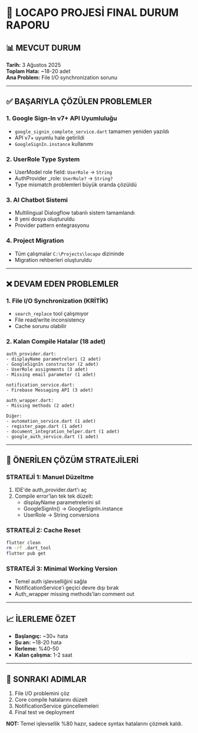# 🏁 LOCAPO PROJESİ FINAL DURUM RAPORU

## **📊 MEVCUT DURUM**
**Tarih:** 3 Ağustos 2025  
**Toplam Hata:** ~18-20 adet  
**Ana Problem:** File I/O synchronization sorunu

---

## **✅ BAŞARIYLA ÇÖZÜLEN PROBLEMLER**

### **1. Google Sign-In v7+ API Uyumluluğu**
- `google_signin_complete_service.dart` tamamen yeniden yazıldı
- API v7+ uyumlu hale getirildi
- `GoogleSignIn.instance` kullanımı

### **2. UserRole Type System**
- UserModel role field: `UserRole` → `String` 
- AuthProvider _role: `UserRole?` → `String?`
- Type mismatch problemleri büyük oranda çözüldü

### **3. AI Chatbot Sistemi** 
- Multilingual Dialogflow tabanlı sistem tamamlandı
- 8 yeni dosya oluşturuldu
- Provider pattern entegrasyonu

### **4. Project Migration**
- Tüm çalışmalar `C:\Projects\locapo` dizininde
- Migration rehberleri oluşturuldu

---

## **❌ DEVAM EDEN PROBLEMLER**

### **1. File I/O Synchronization (KRİTİK)**
- `search_replace` tool çalışmıyor
- File read/write inconsistency
- Cache sorunu olabilir

### **2. Kalan Compile Hatalar (18 adet)**
```
auth_provider.dart:
- displayName parametreleri (2 adet)
- GoogleSignIn constructor (2 adet) 
- UserRole assignments (3 adet)
- Missing email parameter (1 adet)

notification_service.dart:
- Firebase Messaging API (3 adet)

auth_wrapper.dart:
- Missing methods (2 adet)

Diğer:
- automation_service.dart (1 adet)
- register_page.dart (1 adet)
- document_integration_helper.dart (1 adet)
- google_auth_service.dart (1 adet)
```

---

## **🎯 ÖNERİLEN ÇÖZÜM STRATEJİLERİ**

### **STRATEJİ 1: Manuel Düzeltme**
1. IDE'de auth_provider.dart'ı aç
2. Compile error'ları tek tek düzelt:
   - displayName parametrelerini sil
   - GoogleSignIn() → GoogleSignIn.instance
   - UserRole → String conversions

### **STRATEJİ 2: Cache Reset**
```bash
flutter clean
rm -rf .dart_tool
flutter pub get
```

### **STRATEJİ 3: Minimal Working Version**
- Temel auth işlevselliğini sağla
- NotificationService'i geçici devre dışı bırak
- Auth_wrapper missing methods'ları comment out

---

## **📈 İLERLEME ÖZET**
- **Başlangıç:** ~30+ hata
- **Şu an:** ~18-20 hata
- **İlerleme:** %40-50
- **Kalan çalışma:** 1-2 saat

---

## **🚀 SONRAKI ADIMLAR**
1. File I/O problemini çöz
2. Core compile hatalarını düzelt  
3. NotificationService güncellemeleri
4. Final test ve deployment

**NOT:** Temel işlevsellik %80 hazır, sadece syntax hatalarını çözmek kaldı.